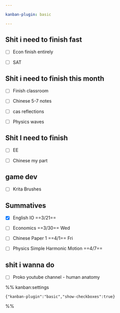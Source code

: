 ```yaml
---

kanban-plugin: basic

---
```


## Shit i need to finish fast

- [ ] Econ finish entirely
- [ ] SAT


## Shit i need to finish this month

- [ ] Finish classroom
- [ ] Chinese 5-7 notes
- [ ] cas reflections
- [ ] Physics waves


## Shit I need to finish

- [ ] EE
- [ ] Chinese my part


## game dev

- [ ] Krita Brushes


## Summatives

- [x] English IO ==3/21==
- [ ] Economics ==3/30== Wed
- [ ] Chinese Paper 1 ==4/1== Fri
- [ ] Physics Simple Harmonic Motion ==4/7==


## shit i wanna do

- [ ] Proko youtube channel - human anatomy




%% kanban:settings
```
{"kanban-plugin":"basic","show-checkboxes":true}
```
%%